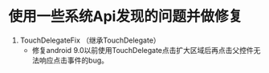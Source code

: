 # 使用一些系统Api发现的问题并做修复

1. TouchDelegateFix	（继承TouchDelegate）
	- 修复android 9.0以前使用TouchDelegate点击扩大区域后再点击父控件无法响应点击事件的bug。
